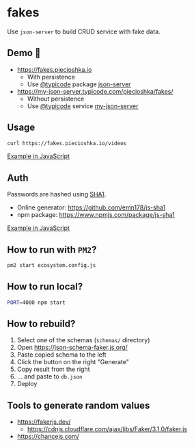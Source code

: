 # fakes

Use `json-server` to build CRUD service with fake data.

## Demo 🚀

* <https://fakes.piecioshka.io>
  * With persistence
  * Use [@typicode](https://github.com/typicode/) package [json-server](https://github.com/typicode/json-server)
* <https://my-json-server.typicode.com/piecioshka/fakes/>
  * Without persistence
  * Use [@typicode](https://github.com/typicode/) service [my-json-server](https://my-json-server.typicode.com)

## Usage

```bash
curl https://fakes.piecioshka.io/videos
```

[Example in JavaScript](/demo/request.demo.js)

## Auth

Passwords are hashed using [SHA1](https://en.wikipedia.org/wiki/SHA-1).

* Online generator: https://github.com/emn178/js-sha1
* npm package: https://www.npmjs.com/package/js-sha1

[Example in JavaScript](/demo/auth.demo.js)

## How to run with `PM2`?

```bash
pm2 start ecosystem.config.js
```

## How to run local?

```bash
PORT=4000 npm start
```

## How to rebuild?

1. Select one of the schemas (`schemas/` directory)
2. Open https://json-schema-faker.js.org/
3. Paste copied schema to the left
4. Click the button on the right "Generate"
5. Copy result from the right
6. ... and paste to `db.json`
7. Deploy

## Tools to generate random values

* https://fakerjs.dev/
  + https://cdnjs.cloudflare.com/ajax/libs/Faker/3.1.0/faker.js
* https://chancejs.com/
